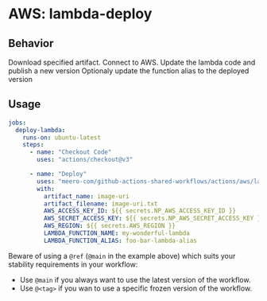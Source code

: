 # AWS: lambda-deploy

## Behavior

Download specified artifact.
Connect to AWS.
Update the lambda code and publish a new version
Optionaly update the function alias to the deployed version

## Usage

```yaml
jobs:
  deploy-lambda:
    runs-on: ubuntu-latest
    steps:
      - name: "Checkout Code"
        uses: "actions/checkout@v3"

      - name: "Deploy"
        uses: "meero-com/github-actions-shared-workflows/actions/aws/lambda-deploy@main"
        with:
          artifact_name: image-uri
          artifact_filename: image-uri.txt
          AWS_ACCESS_KEY_ID: ${{ secrets.NP_AWS_ACCESS_KEY_ID }}
          AWS_SECRET_ACCESS_KEY: ${{ secrets.NP_AWS_SECRET_ACCESS_KEY }}
          AWS_REGION: ${{ secrets.AWS_REGION }}
          LAMBDA_FUNCTION_NAME: my-wonderful-lambda
          LAMBDA_FUNCTION_ALIAS: foo-bar-lambda-alias
```

Beware of using a `@ref` (`@main` in the example above) which suits your stability requirements in your workflow:

* Use `@main` if you always want to use the latest version of the workflow.
* Use `@<tag>` if you wan to use a specific frozen version of the workflow.
